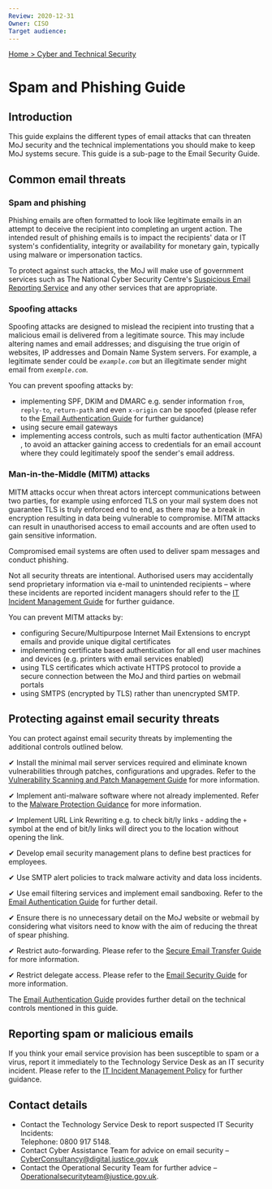 ```yaml
---
Review: 2020-12-31
Owner: CISO
Target audience:
---
```


[Home > Cyber and Technical Security](home-security-policies-guides.md)

[eag]: ../email-authentication-guide/

# Spam and Phishing Guide

## Introduction

This guide explains the different types of email attacks that can threaten MoJ security and the technical implementations you should make to keep MoJ systems secure. This guide is a sub-page to the Email Security Guide.

## Common email threats

### Spam and phishing

Phishing emails are often formatted to look like legitimate emails in an attempt to deceive the recipient into completing an urgent action. The intended result of phishing emails is to impact the recipients' data or IT system's confidentiality, integrity or availability for monetary gain, typically using malware or impersonation tactics.

To protect against such attacks, the MoJ will make use of government services such as The National Cyber Security Centre's [Suspicious Email Reporting Service](mailto:report@phishing.gov.uk) and any other services that are appropriate.

### Spoofing attacks

Spoofing attacks are designed to mislead the recipient into trusting that a malicious email is delivered from a legitimate source. This may include altering names and email addresses; and disguising the true origin of websites, IP addresses and Domain Name System servers. For example, a legitimate sender could be _`example.com`_ but an illegitimate sender might email from _`exemple.com`_.

You can prevent spoofing attacks by:

* implementing SPF, DKIM and DMARC e.g. sender information `from`, `reply-to`, `return-path` and even `x-origin` can be spoofed (please refer to the [Email Authentication Guide](email-authentication-guide.md) for further guidance)
* using secure email gateways
* implementing access controls, such as multi factor authentication (MFA) , to avoid an attacker gaining access to credentials for an email account where they could legitimately spoof the sender's email address.

### Man-in-the-Middle (MITM) attacks

MITM attacks occur when threat actors intercept communications between two parties, for example using enforced TLS on your mail system does not guarantee TLS is truly enforced end to end, as there may be a break in encryption resulting in data being vulnerable to compromise. MITM attacks can result in unauthorised access to email accounts and are often used to gain sensitive information.

Compromised email systems are often used to deliver spam messages and conduct phishing.

Not all security threats are intentional. Authorised users may accidentally send proprietary information via e-mail to unintended recipients – where these incidents are reported incident managers should refer to the [IT Incident Management Guide](https://intranet.justice.gov.uk/guidance/security/it-computer-security/ict-security-policy-framework/incident-management-plan-and-process-guide/) for further guidance.

You can prevent MITM attacks by:

* configuring Secure/Multipurpose Internet Mail Extensions to encrypt emails and provide unique digital certificates
* implementing certificate based authentication for all end user machines and devices (e.g. printers with email services enabled)
* using TLS certificates which activate HTTPS protocol to provide a secure connection between the MoJ and third parties on webmail portals
* using SMTPS (encrypted by TLS) rather than unencrypted SMTP.

## Protecting against email security threats

You can protect against email security threats by implementing the additional controls outlined below.

✔ Install the minimal mail server services required and eliminate known vulnerabilities through patches, configurations and upgrades. Refer to the [Vulnerability Scanning and Patch Management Guide](vulnerability-scanning-and-patch-management-guide.md) for more information.

✔ Implement anti-malware software where not already implemented. Refer to the [Malware Protection Guidance](malware-protection-guide-introduction.md) for more information.

✔ Implement URL Link Rewriting e.g. to check bit/ly links - adding the `+` symbol at the end of bit/ly links will direct you to the location without opening the link.

✔ Develop email security management plans to define best practices for employees.

✔ Use SMTP alert policies to track malware activity and data loss incidents.

✔ Use email filtering services and implement email sandboxing. Refer to the [Email Authentication Guide][eag] for further detail.

✔ Ensure there is no unnecessary detail on the MoJ website or webmail by considering what visitors need to know with the aim of reducing the threat of spear phishing.

✔ Restrict auto-forwarding. Please refer to the [Secure Email Transfer Guide](secure-email-transfer-guide.md) for more information.

✔ Restrict delegate access. Please refer to the [Email Security Guide](email-security-guide.md) for more information.

The [Email Authentication Guide][eag] provides further detail on the technical controls mentioned in this guide.

## Reporting spam or malicious emails

If you think your email service provision has been susceptible to spam or a virus, report it immediately to the Technology Service Desk as an IT security incident. Please refer to the [IT Incident Management Policy](https://intranet.justice.gov.uk/guidance/security/it-computer-security/ict-security-policy-framework/it-incident-management-policy/) for further guidance.


## Contact details

* Contact the Technology Service Desk to report suspected IT Security Incidents:<br/>Telephone: 0800 917 5148.
* Contact Cyber Assistance Team for advice on email security – [CyberConsultancy@digital.justice.gov.uk](mailto:CyberConsultancy@digital.justice.gov.uk)
* Contact the Operational Security Team for further advice – [Operationalsecurityteam@justice.gov.uk](mailto:Operationalsecurityteam@justice.gov.uk).
